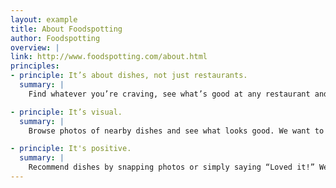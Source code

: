 ```yaml
---
layout: example
title: About Foodspotting
author: Foodspotting
overview: |
link: http://www.foodspotting.com/about.html
principles:
- principle: It’s about dishes, not just restaurants.
  summary: |
    Find whatever you’re craving, see what’s good at any restaurant and learn what foodspotters, friends and experts love wherever you go.

- principle: It’s visual.
  summary: |
    Browse photos of nearby dishes and see what looks good. We want to make finding good food as easy as looking in a bakery window.

- principle: It's positive.
  summary: |
    Recommend dishes by snapping photos or simply saying “Loved it!” We don’t allow negative ratings because we’re all about foods people love.
---
```

